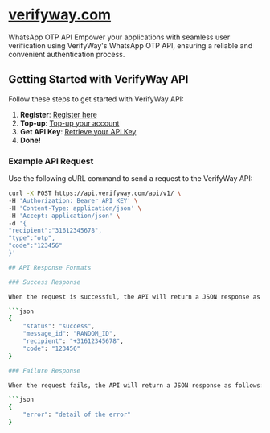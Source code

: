 # [verifyway.com](https://verifyway.com)
WhatsApp OTP API Empower your applications with seamless user verification using VerifyWay's WhatsApp OTP API, ensuring a reliable and convenient authentication process.

## Getting Started with VerifyWay API

Follow these steps to get started with VerifyWay API:

1. **Register**: [Register here](https://verifyway.com/login/?action=register)
2. **Top-up**: [Top-up your account](https://verifyway.com/my-account/walletdashboard/topup/)
3. **Get API Key**: [Retrieve your API Key](https://verifyway.com/my-account/apikey/)
4. **Done!**

### Example API Request

Use the following cURL command to send a request to the VerifyWay API:

```bash
curl -X POST https://api.verifyway.com/api/v1/ \
-H 'Authorization: Bearer API_KEY' \
-H 'Content-Type: application/json' \
-H 'Accept: application/json' \
-d '{
"recipient":"31612345678",
"type":"otp",
"code":"123456"
}'

## API Response Formats

### Success Response

When the request is successful, the API will return a JSON response as follows:

```json
{
    "status": "success",
    "message_id": "RANDOM_ID",
    "recipient": "+31612345678",
    "code": "123456"
}

### Failure Response

When the request fails, the API will return a JSON response as follows:

```json
{
    "error": "detail of the error"
}
